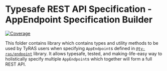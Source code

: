 # Typesafe REST API Specification - AppEndpoint Specification Builder

[![Coverage](https://codecov.io/gh/ty-ras/server/branch/main/graph/badge.svg?flag=spec)](https://codecov.io/gh/ty-ras/server)

This folder contains library which contains types and utility methods to be used by TyRAS users when specifying `AppEndpoint`s defined in [`@ty-ras/endpoint`](../endpoint) library.
It allows typesafe, tested, and making-life-easy way to holistically specify multiple `AppEndpoint`s which together will form a full REST API.
